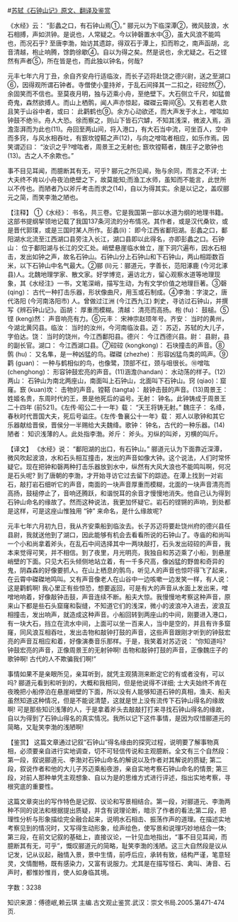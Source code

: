 #[苏轼《石钟山记》原文、翻译及鉴赏](https://www.vrrw.net/wx/14176.html)

《水经》云： “彭蠡之口，有石钟山焉①。” 郦元以为下临深潭②，微风鼓浪，水石相搏，声如洪钟。是说也，人常疑之。今以钟磬置水中③，虽大风浪不能鸣也，而况石乎? 至唐李渤，始访其遗踪，得双石于潭上，扣而聆之，南声函胡，北音清越，枹止响腾，馀韵徐歇④。自以为得之矣。然是说也，余尤疑之。石之铿然有声者⑤，所在皆是也，而此独以钟名，何哉?

元丰七年六月丁丑，余自齐安舟行适临汝，而长子迈将赴饶之德兴尉，送之至湖口⑥，因得观所谓石钟者。寺僧使小童持斧，于乱石间择其一二扣之，硿硿然⑦，余固笑而不信也。至莫夜月明，独与迈乘小舟，至绝壁下。大石侧立千尺，如猛兽奇鬼，森然欲搏人。而山上栖鹘，闻人声亦惊起，磔磔云霄间⑧。又有若老人欬且笑于山谷中者，或曰： 此鹳鹤也⑨。余方心动欲还，而大声发于水上，噌吰如钟鼓不绝⑩。舟人大恐。徐而察之，则山下皆石穴罅，不知其浅深，微波入焉，涵澹澎湃而为此也(11)。舟回至两山间，将入港口，有大石当中流，可坐百人，空中而多窍，与风水相吞吐，有窾坎镗鞳之声(12)，与向之噌吰者相应，如乐作焉。因笑谓迈曰： “汝识之乎?噌吰者，周景王之无射也; 窾坎镗鞳者，魏庄子之歌钟也(13)。古之人不余欺也。”

事不目见耳闻，而臆断其有无，可乎? 郦元之所见闻，殆与余同，而言之不详; 士大夫终不肯以小舟夜泊绝壁之下，故莫能知;而渔工水师，虽知而不能言，此世所以不传也。而陋者乃以斧斤考击而求之(14)，自以为得其实。余是以记之，盖叹郦元之简，而笑李渤之陋也。



【注释】 ①《水经》： 书名，共三卷。它是我国第一部以水道为纲的地理书籍。这部书提纲挈领地记载了我国137条河流的分布情况。其作者，或是汉代桑钦，或是晋代郭璞，或是三国时某人所作。彭蠡(li)： 即今江西省鄱阳湖。彭蠡之口，鄱阳湖水北流至江西湖口县旁注入长江，湖口县即以此得名，亦即彭蠡之口。石钟山： 位于鄱阳湖与长江的交汇处。峭壁悬崖临水耸立，崖下洞穴遍布，因水石相击，发出如钟之声，故名石钟山。石钟山分上石钟山和下石钟山，两山相距数百米，以下石钟山中名气最大。②郦 (li)元：郦道元，字善长，范阳涿鹿 (今河北涿县)人。北魏地理学家、散文家。好学博览，遍访北方，留心观察水道等地理现象，其《水经注》一书，文笔深峭，描写生动，为有文学价值之地理巨著。③磬(qing)： 古代一种打击乐器，形状像曲尺，用玉或石制成。④李渤：字浚之，唐代洛阳 (今河南洛阳市) 人。曾做过江洲 (今江西九江) 刺史，寻访过石钟山，并撰写《辨石钟山记》。函胡： 厚重而模糊。清越： 清亮而高扬。枹 (fu)： 鼓槌。⑤铿 (keng)然： 声音响亮有力。⑥元丰： 宋神宗赵顼年号。齐安： 当时的黄州，今湖北黄冈县。临汝： 当时的汝州，今河南临汝县。迈： 苏迈，苏轼的大儿子，字伯达。饶： 当时的饶州，今江西鄱阳县。德兴： 今江西德兴县。尉： 县尉，县的副长官。湖口： 今江西湖口县。⑦硿硿 (kongkong)： 石块撞击的声音。⑧鹘 (hu)： 又名隼，是一种凶猛的鸟。磔磔 (zhezhe)： 形容凶猛鸟类的鸣声。⑨鹳 (guan)： 一种与鹤相似的鸟，也像鹭，顶部不红，颈与咀很长。⑩噌吰 (chenghong)： 形容钟鼓宏亮的声音。(11)涵澹(handan)： 水动荡的样子。(12)两山： 石钟山为南北两座山，南面叫上石钟山，北面叫下石钟山。窍 (qiao)：窟窿。窾 (kuan)坎： 击物的声音。镗鞳 (tangta)： 敲钟击鼓的声音。(13)周景王： 姓姬名贵，东周时代的王，景是他死后的谥号。无射： 钟名。此钟铸成于周景王二十四年 (前521)。《左传·昭公二十一年》载： “天王将铸无射。” 魏庄子： 名绛，春秋时代晋国大夫，死后号谥庄。《左传·鲁襄公十一年》载： 郑人以歌钟和其它乐器献给晋侯，晋侯分一半赐给大夫魏绛。歌钟： 钟名，古代的一种乐器。(14)陋者： 知识浅薄的人。此处指李渤。斧斤： 斧头。刃纵的叫斧，刃横的叫斤。

【译文】 《水经》说： “鄱阳湖的出口，有石钟山。” 郦道元认为下面靠近深潭，微风吹起波浪，水和石头相互撞击，发出的声音如像大钟。这个说法，人们时常怀疑它。现在把钟和磬两种打击乐器放到水中，纵然有大风大浪也不能鸣叫啊，何况是石头呢? 到了唐朝的李渤，才开始寻访它过去留下的踪迹。在潭上找到一对岩石，敲打岩石细听它的声音，南面的一块声音厚重而模糊，北面的一块声音清亮而高扬，鼓槌停止了，音响还腾跃，和谐悦耳的余音才慢慢地消失。他自己认为得到石钟山命名的缘故了。然而这种说法，我更加怀疑它。岩石的铿锵的声响，到处都是这样，可是这座山惟独用 “钟” 来命名，是什么缘故呢?

元丰七年六月初九日，我从齐安乘船到临汝去。长子苏迈将要赴饶州府的德兴县任县尉，我就送他到了湖口，因此能够有机会去看看所说的石钟山了。寺庙的和尚叫一个小和尚拿着斧头，在乱石中间选择其中一两块敲打，石头发出硿硿的声音，我本来觉得可笑，并不相信。到了夜里，月光明亮，我独自和苏迈乘了小船，到悬崖峭壁的下面。只见大石头倾侧地站立着，有一千多尺高，像凶猛的野兽和奇异的鬼，阴森森的好像要抓人。在山上栖息的鹘鸟，听见人的声音也惊吓得飞了起来，在云霄中磔磔地鸣叫。又有声音像老人在山谷中一边咳嗽一边发笑一样，有人说： 这是鹳鹤啊! 我心里正有些惊恐，想要返回，可是有大的声音从水面上发出来，噌噌地响着，好像敲钟击鼓，声音连续不断。船夫大惊。我慢慢地考察这种声音，原来山下都是些石头窟窿和裂缝，不知道它们的浅深，微小的波浪冲入进去，波浪互相撞击，发出响声，就造成这种声音。小船回转到两座山的中间，刚要进入港口，有一块大石，挡立在流水中间，上面可以坐一百来人，当中是空的，并且有许多窟窿，同风浪互相吞吐，发出击物和敲钟打鼓的声音，这些声音跟刚才听到的钟鼓宏亮的声音互相应和着，好像演奏音乐那样。于是，我笑着对苏迈说： “你知道吗?钟鼓宏亮的声音，正像周景王的无射钟啊! 击物和敲钟打鼓的声音，正像魏庄子的歌钟啊! 古代的人不欺骗我们啊!”

事情如果不是亲眼所见，亲耳听到，就凭主观猜测来断定它的有或者没有，可以吗? 郦道元看到和听到的，大概和我相同，但是他说得不详细; 士大夫始终不肯在夜晚把小船停泊在悬崖峭壁的下面，所以没有人能够知道石钟的真相，渔夫、船夫虽然知道这种情况，但是不能说清楚，这就是世上没有流传下石钟山得名的缘故啊! 可是那些知识浅薄的人，于是拿着斧头去敲敲打打来寻找石钟山得名的缘故，自以为得到了石钟山得名的真实情况。我所以记下这件事情，是因为叹惜郦道元的简略，又耻笑李渤的浅陋啊!

【鉴赏】 这篇文章通过记叙“石钟山”得名缘由的探究过程，说明要了解事物真相，必须要亲自进行实地调查，切不可轻信传说和主观臆断。全文有三个自然段： 第一段，叙说郦道元、李渤对石钟山命名的解说以及作者对其解说的质疑; 第二段，叙说作者和他的大儿子苏迈乘船夜游，亲自实地考察石钟山命名的情景; 第三段，对前人那种单凭主观想象、自以为是的思维方式进行评述，指出实地考察，寻根究底的重要性。

这篇文章突出的写作特色是记叙、议论和写景相结合。第一段，对郦道元、李渤两种不同的说法和根据提出质疑，并含有说理论断，暗示了作者的看法;第二段，把理性分析与形象描绘完全融合起来，说明水石相击、振荡作声的道理。在描述实地考察见到的情况时，又写得生动形象，绘声绘色，使写景和说理巧妙地结合一体; 第三段，在前文记叙的基础上，直接议论，一针见血地指出，“事不目见耳闻，而臆断其有无，可乎”，慨叹郦道元的简略，耻笑李渤的浅陋。这三大自然段是议从记发，记从议起，融情入景，景中生情，前呼后应，承转有致，结构严谨，笔意轻灵，文情酣畅，既有感染力，又富有说服力。尤其是在描写怪石、禽叫、涛音、石声时，都惟妙惟肖，使人如身临其境。

字数：3238

知识来源：傅德岷,赖云琪 主编.古文观止鉴赏.武汉：崇文书局.2005.第471-474页.


